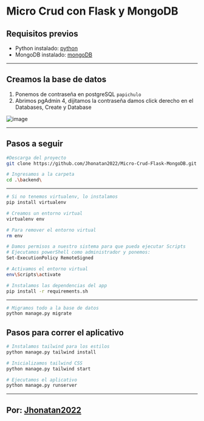 # Micro Crud con Flask y MongoDB

## Requisitos previos

* Python instalado: [python](https://www.python.org/downloads/release/python-31010/)
* MongoDB instalado: [mongoDB](https://www.mongodb.com/try/download/community)

<HR>

## Creamos la base de datos

1. Ponemos de contraseña en postgreSQL `papichulo`
2. Abrimos pgAdmin 4, dijitamos la contraseña damos click derecho en el Databases, Create y Database

![image](https://user-images.githubusercontent.com/101368711/236312931-8b241ed4-9531-4c0c-a533-ce56d9b443f5.png)

<HR>

## Pasos a seguir
```sh
#Descarga del proyecto
git clone https://github.com/Jhonatan2022/Micro-Crud-Flask-MongoDB.git
```
```sh
# Ingresamos a la carpeta
cd .\backend\
```
<HR>

```sh
# Si no tenemos virtualenv, lo instalamos 
pip install virtualenv
```
```sh
# Creamos un entorno virtual
virtualenv env
```
```sh
# Para remover el entorno virtual
rm env
```
```sh
# Damos permisos a nuestro sistema para que pueda ejecutar Scripts
# Ejecutamos powerShell como administrador y ponemos:
Set-ExecutionPolicy RemoteSigned
```
```sh
# Activamos el entorno virtual
env\Scripts\activate
```
```sh
# Instalamos las dependencias del app
pip install -r requirements.sh
```
<HR>

```sh
# Migramos todo a la base de datos
python manage.py migrate
```

## Pasos para correr el aplicativo

```sh
# Instalamos tailwind para los estilos
python manage.py tailwind install
```
```sh
# Inicializamos tailwind CSS
python manage.py tailwind start
```
```sh
# Ejecutamos el aplicativo
python manage.py runserver
```
<HR>

## Por: [Jhonatan2022]()